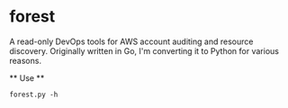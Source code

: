 # forest

A read-only DevOps tools for AWS account auditing and resource discovery. Originally written in Go, I'm converting it to Python for various reasons.

** Use **

`forest.py -h`
